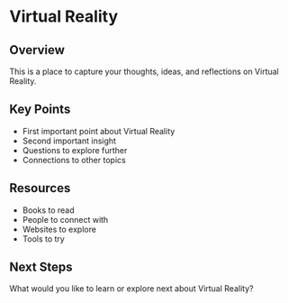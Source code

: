 # Virtual Reality

## Overview

This is a place to capture your thoughts, ideas, and reflections on Virtual Reality.

## Key Points

- First important point about Virtual Reality
- Second important insight
- Questions to explore further
- Connections to other topics

## Resources

- Books to read
- People to connect with
- Websites to explore
- Tools to try

## Next Steps

What would you like to learn or explore next about Virtual Reality?